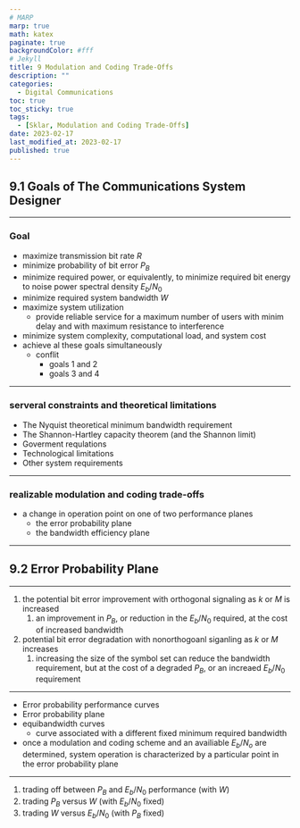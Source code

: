 ```yaml
---
# MARP
marp: true
math: katex
paginate: true
backgroundColor: #fff
# Jekyll
title: 9 Modulation and Coding Trade-Offs
description: ""
categories:
  - Digital Communications
toc: true
toc_sticky: true
tags:
  - [Sklar, Modulation and Coding Trade-Offs]
date: 2023-02-17
last_modified_at: 2023-02-17
published: true
---
```


## 9.1 Goals of The Communications System Designer

---

### Goal

- maximize transmission bit rate $R$
- minimize probability of bit error $P_B$
- minimize required power, or equivalently, to minimize required bit energy to noise power spectral density $E_b/N_0$
- minimize required system bandwidth $W$
- maximize system utilization
  - provide reliable service for a maximum number of users with minim delay and with maximum resistance to interference
- minimize system complexity, computational load, and system cost
- achieve al these goals simultaneously
  - conflit
    - goals 1 and 2
    - goals 3 and 4

---

### serveral constraints and theoretical limitations

- The Nyquist theoretical minimum bandwidth requirement
- The Shannon-Hartley capacity theorem (and the Shannon limit)
- Goverment requlations
- Technological limitations
- Other system requirements

---

### realizable modulation and coding trade-offs

- a change in operation point on one of two performance planes
  - the error probability plane
  - the bandwidth efficiency plane

---

## 9.2 Error Probability Plane

---

1. the potential bit error improvement with orthogonal signaling as $k$ or $M$ is increased
   1. an improvement in $P_B$, or reduction in the $E_b/N_0$ required, at the cost of increased bandwidth
2. potential bit error degradation with nonorthogoanl siganling as $k$ or $M$ increases
   1. increasing the size of the symbol set can reduce the bandwidth requirement, but at the cost of a degraded $P_B$, or an increaed $E_b/N_0$ requirement

---

- Error probability performance curves
- Error probability plane
- equibandwidth curves
  - curve associated with a different fixed minimum required bandwidth
- once a modulation and coding scheme and an availiable $E_b/N_o$ are determined, system operation is characterized by a particular point in the error probability plane

---

1. trading off between $P_B$ and $E_b/N_0$ performance (with $W$)
2. trading $P_B$ versus $W$ (with $E_b/N_0$ fixed)
3. trading $W$ versus $E_b/N_0$ (with $P_B$ fixed)

